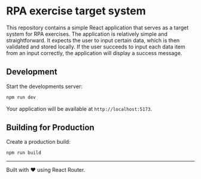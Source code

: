 # RPA exercise target system

This repository contains a simple React application that serves as a target system for RPA exercises. The application is
relatively simple and straightforward. It expects the user to input certain data, which is then validated and stored
locally. If the user succeeds to input each data item from an input correctly, the application will display a success message.

## Development

Start the developments server:

```bash
npm run dev
```

Your application will be available at `http://localhost:5173`.

## Building for Production

Create a production build:

```bash
npm run build
```

---

Built with ❤️ using React Router.
